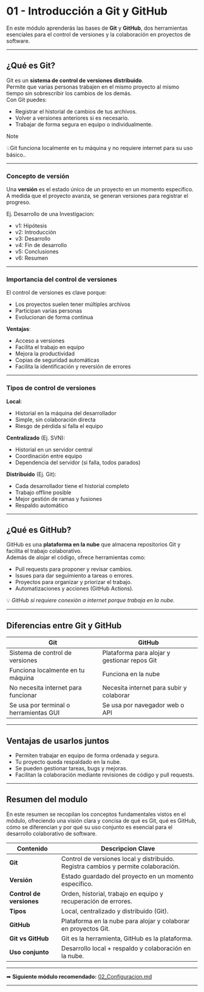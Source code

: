 # 01 - Introducción a Git y GitHub

En este módulo aprenderás las bases de **Git** y **GitHub**, dos herramientas esenciales para el control de versiones y la colaboración en proyectos de software.

---

## ¿Qué es Git?

Git es un **sistema de control de versiones distribuido**.  
Permite que varias personas trabajen en el mismo proyecto al mismo tiempo sin sobrescribir los cambios de los demás.  
Con Git puedes:

- Registrar el historial de cambios de tus archivos.
- Volver a versiones anteriores si es necesario.
- Trabajar de forma segura en equipo o individualmente.

> [!NOTE]
> 💡Git funciona localmente en tu máquina y no requiere internet para su uso básico..

---
### Concepto de versión

Una **versión** es el estado único de un proyecto en un momento específico. A medida que el proyecto avanza, se generan versiones para registrar el progreso.


Ej. Desarrollo de una Investigacion:
* v1: Hipótesis
* v2: Introducción
* v3: Desarrollo
* v4: Fin de desarrollo
* v5: Conclusiones
* v6: Resumen

---

### Importancia del control de versiones

El control de versiones es clave porque:

* Los proyectos suelen tener múltiples archivos
* Participan varias personas
* Evolucionan de forma continua 

**Ventajas**:
- Acceso a versiones 
- Facilita el trabajo en equipo
- Mejora la productividad
- Copias de seguridad automáticas
- Facilita la identificación y reversión de errores

---

### Tipos de control de versiones

**Local**:

* Historial en la máquina del desarrollador
* Simple, sin colaboración directa
* Riesgo de pérdida si falla el equipo

**Centralizado** (Ej. SVN):

* Historial en un servidor central
* Coordinación entre equipo
* Dependencia del servidor (si falla, todos parados)

**Distribuido** (Ej. Git):

* Cada desarrollador tiene el historial completo
* Trabajo offline posible
* Mejor gestión de ramas y fusiones
* Respaldo automático

---

## ¿Qué es GitHub?

GitHub es una **plataforma en la nube** que almacena repositorios Git y facilita el trabajo colaborativo.  
Además de alojar el código, ofrece herramientas como:

- Pull requests para proponer y revisar cambios.
- Issues para dar seguimiento a tareas o errores.
- Proyectos para organizar y priorizar el trabajo.
- Automatizaciones y acciones (GitHub Actions).

💡 *GitHub sí requiere conexión a internet porque trabaja en la nube.*

---

## Diferencias entre Git y GitHub

| Git | GitHub |
|------|--------|
| Sistema de control de versiones | Plataforma para alojar y gestionar repos Git |
| Funciona localmente en tu máquina | Funciona en la nube |
| No necesita internet para funcionar | Necesita internet para subir y colaborar |
| Se usa por terminal o herramientas GUI | Se usa por navegador web o API |

---

## Ventajas de usarlos juntos

- Permiten trabajar en equipo de forma ordenada y segura.
- Tu proyecto queda respaldado en la nube.
- Se pueden gestionar tareas, bugs y mejoras.
- Facilitan la colaboración mediante revisiones de código y pull requests.

---
## Resumen del modulo

En este resumen se recopilan los conceptos fundamentales vistos en el módulo, ofreciendo una visión clara y concisa de qué es Git, qué es GitHub, cómo se diferencian y por qué su uso conjunto es esencial para el desarrollo colaborativo de software.

| Contenido | Descripcion Clave              |
| ----------| ------------------------------ |
| **Git**                  | Control de versiones local y distribuido. Registra cambios y permite colaboración. |
| **Versión**              | Estado guardado del proyecto en un momento específico.                             |
| **Control de versiones** | Orden, historial, trabajo en equipo y recuperación de errores.                     |
| **Tipos**                | Local, centralizado y distribuido (Git).                                           |
| **GitHub**               | Plataforma en la nube para alojar y colaborar en proyectos Git.                    |
| **Git vs GitHub**        | Git es la herramienta, GitHub es la plataforma.                                      |
| **Uso conjunto**         | Desarrollo local + respaldo y colaboración en la nube.                             |

---

➡ **Siguiente módulo recomendado:** [02_Configuracion.md](02_Configuracion.md)

---
